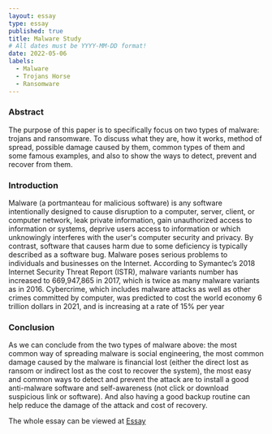 ```yaml
---
layout: essay
type: essay
published: true
title: Malware Study
# All dates must be YYYY-MM-DD format!
date: 2022-05-06
labels:
  - Malware
  - Trojans Horse
  - Ransomware
---
```


<h3>Abstract</h3>
The purpose of this paper is to specifically focus on two types of malware: trojans
and ransomware. To discuss what they are, how it works, method of spread, possible
damage caused by them, common types of them and some famous examples, and
also to show the ways to detect, prevent and recover from them.


<h3>Introduction</h3>
Malware (a portmanteau for malicious software) is any software intentionally
designed to cause disruption to a computer, server, client, or computer network, leak
private information, gain unauthorized access to information or systems, deprive
users access to information or which unknowingly interferes with the user's computer
security and privacy. By contrast, software that causes harm due to some deficiency
is typically described as a software bug. Malware poses serious problems to
individuals and businesses on the Internet. According to Symantec’s 2018 Internet
Security Threat Report (ISTR), malware variants number has increased to
669,947,865 in 2017, which is twice as many malware variants as in 2016.
Cybercrime, which includes malware attacks as well as other crimes committed by
computer, was predicted to cost the world economy 6 trillion dollars in 2021, and is
increasing at a rate of 15% per year

<h3>Conclusion</h3>
As we can conclude from the two types of malware above: the most common
way of spreading malware is social engineering, the most common damage
caused by the malware is financial lost (either the direct lost as ransom or
indirect lost as the cost to recover the system), the most easy and common
ways to detect and prevent the attack are to install a good anti-malware
software and self-awareness (not click or download suspicious link or
software). And also having a good backup routine can help reduce the
damage of the attack and cost of recovery.

The whole essay can be viewed at [Essay](https://drive.google.com/file/d/1g-A4Mp9sjXiI8oID-96uGDik4tTji421/view?usp=sharing)

